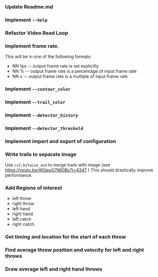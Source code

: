 ### Update Readme.md

### Implement `--help`

### Refactor Video Read Loop 

### Implement frame rate.

This will be in one of the following formats:

* NN fps -- output frame rate is set explicitly
* NN %   -- output frame rate is a percentage of input frame rate
* NN x   -- output frame rate is a multiple of input frame rate

### Implement `--contour_color`

### Implement `--trail_color`

### Implement `--detector_history`

### Implement `--detector_threshold`

### Implement import and export of configuration

### Write trails to separate image

Use `cv2.bitwise_and` to merge trails with image
(see <https://youtu.be/WQeoO7MI0Bs?t=4347> )
This should drastically improve performance.

### Add Regions of interest

* left throw
* right throw
* left hand
* right hand
* left catch
* right catch.

### Get timing and location for the start of each throw

### Find average throw position and velocity for left and right throws

### Draw average left and right hand throws
